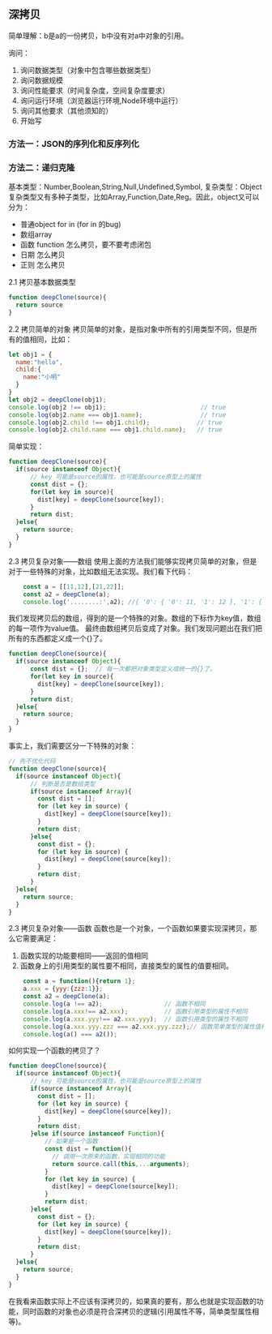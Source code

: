 ## 深拷贝
简单理解：b是a的一份拷贝，b中没有对a中对象的引用。

询问：
1. 询问数据类型（对象中包含哪些数据类型）
2. 询问数据规模
3. 询问性能要求（时间复杂度，空间复杂度要求）
4. 询问运行环境（浏览器运行环境,Node环境中运行）
5. 询问其他要求（其他须知的）
6. 开始写


### 方法一：JSON的序列化和反序列化

### 方法二：递归克隆
基本类型：Number,Boolean,String,Null,Undefined,Symbol,
复杂类型：Object  
复杂类型又有多种子类型，比如Array,Function,Date,Reg。因此，object又可以分为：
- 普通object for in  (for in 的bug)
- 数组array
- 函数 function 怎么拷贝，要不要考虑闭包
- 日期 怎么拷贝
- 正则 怎么拷贝

2.1 拷贝基本数据类型
```javascript
function deepClone(source){
  return source
}
```
2.2 拷贝简单的对象
拷贝简单的对象，是指对象中所有的引用类型不同，但是所有的值相同，比如：
```javascript
let obj1 = {
  name:"hello",
  child:{
    name:"小明"
  }
}
let obj2 = deepClone(obj1);
console.log(obj2 !== obj1);                          // true
console.log(obj2.name === obj1.name);                // true
console.log(obj2.child !== obj1.child);             // true
console.log(obj2.child.name === obj1.child.name);   // true
```
简单实现：
```javascript
function deepClone(source){
  if(source instanceof Object){
      // key 可能是source的属性，也可能是source原型上的属性
      const dist = {};
      for(let key in source){
        dist[key] = deepClone(source[key]);
      }
      return dist;
  }else{
    return source;
  }
}
```
2.3 拷贝复杂对象——数组
使用上面的方法我们能够实现拷贝简单的对象，但是对于一些特殊的对象，比如数组无法实现。我们看下代码：
```javascript
    const a = [[11,12],[21,22]];
    const a2 = deepClone(a);
    console.log('........:',a2); //{ '0': { '0': 11, '1': 12 }, '1': { '0': 21, '1': 22 } }
```
我们发现拷贝后的数组，得到的是一个特殊的对象。数组的下标作为key值，数组的每一项作为value值。
最终由数组拷贝后变成了对象。我们发现问题出在我们把所有的东西都定义成一个{}了。
```javascript
function deepClone(source){
  if(source instanceof Object){
      const dist = {};  // 每一次都把对象类型定义成统一的{}了。
      for(let key in source){
        dist[key] = deepClone(source[key]);
      }
      return dist;
  }else{
    return source;
  }
}
```
事实上，我们需要区分一下特殊的对象：
```javascript
// 先不优化代码
function deepClone(source){
  if(source instanceof Object){
      // 判断是否是数组类型
      if(source instanceof Array){
        const dist = [];
        for (let key in source) {
          dist[key] = deepClone(source[key]);
        }
        return dist;
      }else{
        const dist = {};
        for (let key in source) {
          dist[key] = deepClone(source[key]);
        }
        return dist;
      }
  }else{
    return source;
  }
}
```

2.3 拷贝复杂对象——函数
函数也是一个对象，一个函数如果要实现深拷贝，那么它需要满足：
1. 函数实现的功能要相同——返回的值相同
2. 函数身上的引用类型的属性要不相同，直接类型的属性的值要相同。
```javascript
    const a = function(){return 1};
    a.xxx = {yyy:{zzz:1}};
    const a2 = deepClone(a);
    console.log(a !== a2);                 // 函数不相同
    console.log(a.xxx!== a2.xxx);          // 函数引用类型的属性不相同
    console.log(a.xxx.yyy!== a2.xxx.yyy);  // 函数引用类型的属性不相同
    console.log(a.xxx.yyy.zzz === a2.xxx.yyy.zzz);// 函数简单类型的属性值相同
    console.log(a() === a2());
```
如何实现一个函数的拷贝了？
```javascript
function deepClone(source){
  if(source instanceof Object){
      // key 可能是source的属性，也可能是source原型上的属性
      if(source instanceof Array){
        const dist = [];
        for (let key in source) {
          dist[key] = deepClone(source[key]);
        }
        return dist;
      }else if(source instanceof Function){
          // 如果是一个函数
          const dist = function(){
            // 调用一次原来的函数，实现相同的功能
            return source.call(this,...arguments);
          }
          for (let key in source) {
            dist[key] = deepClone(source[key]);
          }
          return dist;
      }else{
        const dist = {};
        for (let key in source) {
          dist[key] = deepClone(source[key]);
        }
        return dist;
      }
  }else{
    return source;
  }
}
```
在我看来函数实际上不应该有深拷贝的，如果真的要有，那么也就是实现函数的功能，同时函数的对象也必须是符合深拷贝的逻辑(引用属性不等，简单类型属性相等)。